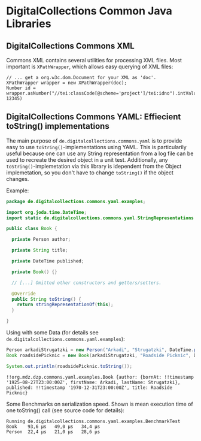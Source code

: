 # DigitalCollections Common Java Libraries

## DigitalCollections Commons XML

Commons XML contains several utilities for processing XML files. Most important is `XPathWrapper`, which allows easy querying of XML files:

```
// ... get a org.w3c.dom.Document for your XML as 'doc'.
XPathWrapper wrapper = new XPathWrapper(doc);
Number id = wrapper.asNumber("//tei:classCode[@scheme='project']/tei:idno").intValue(), 12345)
```

## DigitalCollections Commons YAML: Effiecient toString() implementations

The main purpose of `de.digitalcollections.commons.yaml` is to provide easy to use `toString()`-implementations using YAML. This is particularily useful because one can use any String representation from a log file can be used to recreate the desired object in a unit test. Additionally, any `toString()`-implemetation via this library is idependent from the Object implemetation, so you don't have to change `toString()` if the object changes.

Example:

```java
package de.digitalcollections.commons.yaml.examples;

import org.joda.time.DateTime;
import static de.digitalcollections.commons.yaml.StringRepresentations.stringRepresentationOf;

public class Book {

  private Person author;

  private String title;

  private DateTime published;

  private Book() {}

  // [...] Omitted other constructors and getters/setters.

  @Override
  public String toString() {
    return stringRepresentationOf(this);
  }

}
```

Using with some Data (for details see `de.digitalcollections.commons.yaml.examples`):

```java
Person arkadiStrugatzki = new Person("Arkadi", "Strugatzki", DateTime.parse("1925-08-28"));
Book roadsidePicknic = new Book(arkadiStrugatzki, "Roadside Picknic", DateTime.parse("1971"));

System.out.println(roadsidePicknic.toString());
```

```
!!org.mdz.dzp.commons.yaml.examples.Book {author: {bornAt: !!timestamp '1925-08-27T23:00:00Z', firstName: Arkadi, lastName: Strugatzki}, published: !!timestamp '1970-12-31T23:00:00Z', title: Roadside Picknic}
```

Some Benchmarks on serialization speed. Shown is mean execution time of one toString() call (see source code for details):

```
Running de.digitalcollections.commons.yaml.examples.BenchmarkTest
Book    93,6 µs   49,0 µs   34,4 µs
Person  22,4 µs   21,0 µs   28,6 µs
```
